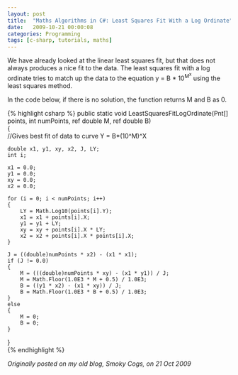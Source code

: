 ```yaml
---
layout: post
title:  "Maths Algorithms in C#: Least Squares Fit With a Log Ordinate"
date:   2009-10-21 00:00:08
categories: Programming
tags: [c-sharp, tutorials, maths]
---
```


We have already looked at the linear least squares fit, but that does not always produces a nice fit to the data. The least squares fit with a log ordinate tries to match up the data to the equation y = B * 10<sup>M<sup>x</sup></sup> using the least squares method.

In the code below, if there is no solution, the function returns M and B as 0.

{% highlight csharp %}
public static void LeastSquaresFitLogOrdinate(Pnt[] points, int numPoints, ref double M, ref double B)  
{  
    //Gives best fit of data to curve Y = B*(10^M)^X  
  
    double x1, y1, xy, x2, J, LY;  
    int i;  
  
    x1 = 0.0;  
    y1 = 0.0;  
    xy = 0.0;  
    x2 = 0.0;  
  
    for (i = 0; i < numPoints; i++)  
    {  
        LY = Math.Log10(points[i].Y);  
        x1 = x1 + points[i].X;  
        y1 = y1 + LY;  
        xy = xy + points[i].X * LY;  
        x2 = x2 + points[i].X * points[i].X;  
    }  
  
    J = ((double)numPoints * x2) - (x1 * x1);  
    if (J != 0.0)  
    {  
        M = (((double)numPoints * xy) - (x1 * y1)) / J;  
        M = Math.Floor(1.0E3 * M + 0.5) / 1.0E3;  
        B = ((y1 * x2) - (x1 * xy)) / J;  
        B = Math.Floor(1.0E3 * B + 0.5) / 1.0E3;  
    }  
    else  
    {  
        M = 0;  
        B = 0;  
    }  
}  
{% endhighlight %}

_Originally posted on my old blog, Smoky Cogs, on 21 Oct 2009_